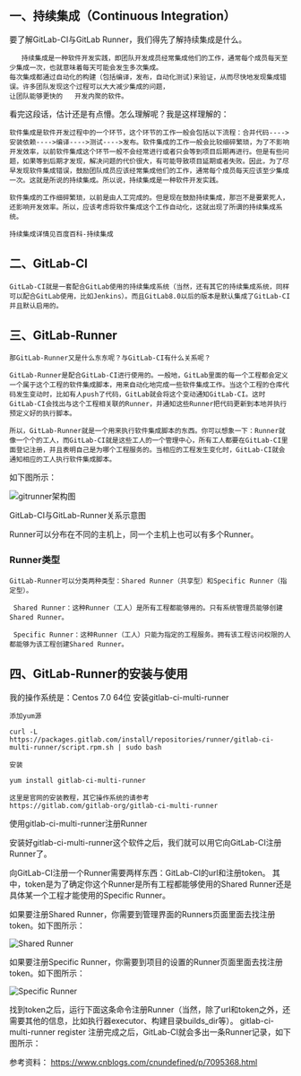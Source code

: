 ## 一、持续集成（Continuous Integration）

要了解GitLab-CI与GitLab Runner，我们得先了解持续集成是什么。

       持续集成是一种软件开发实践，即团队开发成员经常集成他们的工作，通常每个成员每天至少集成一次，也就意味着每天可能会发生多次集成。
    每次集成都通过自动化的构建（包括编译，发布，自动化测试)来验证，从而尽快地发现集成错误。许多团队发现这个过程可以大大减少集成的问题，
    让团队能够更快的   开发内聚的软件。
    
看完这段话，估计还是有点懵。怎么理解呢？我是这样理解的：

    软件集成是软件开发过程中的一个环节，这个环节的工作一般会包括以下流程：合并代码---->安装依赖---->编译---->测试---->发布。软件集成的工作一般会比较细碎繁琐，为了不影响开发效率，以前软件集成这个环节一般不会经常进行或者只会等到项目后期再进行。但是有些问题，如果等到后期才发现，解决问题的代价很大，有可能导致项目延期或者失败。因此，为了尽早发现软件集成错误，鼓励团队成员应该经常集成他们的工作，通常每个成员每天应该至少集成一次。这就是所说的持续集成。所以说，持续集成是一种软件开发实践。

    软件集成的工作细碎繁琐，以前是由人工完成的。但是现在鼓励持续集成，那岂不是要累死人，还影响开发效率。所以，应该考虑将软件集成这个工作自动化，这就出现了所谓的持续集成系统。

    持续集成详情见百度百科-持续集成


## 二、GitLab-CI
    GitLab-CI就是一套配合GitLab使用的持续集成系统（当然，还有其它的持续集成系统，同样可以配合GitLab使用，比如Jenkins）。而且GitLab8.0以后的版本是默认集成了GitLab-CI并且默认启用的。

## 三、GitLab-Runner
    那GitLab-Runner又是什么东东呢？与GitLab-CI有什么关系呢？

    GitLab-Runner是配合GitLab-CI进行使用的。一般地，GitLab里面的每一个工程都会定义一个属于这个工程的软件集成脚本，用来自动化地完成一些软件集成工作。当这个工程的仓库代码发生变动时，比如有人push了代码，GitLab就会将这个变动通知GitLab-CI。这时GitLab-CI会找出与这个工程相关联的Runner，并通知这些Runner把代码更新到本地并执行预定义好的执行脚本。

    所以，GitLab-Runner就是一个用来执行软件集成脚本的东西。你可以想象一下：Runner就像一个个的工人，而GitLab-CI就是这些工人的一个管理中心，所有工人都要在GitLab-CI里面登记注册，并且表明自己是为哪个工程服务的。当相应的工程发生变化时，GitLab-CI就会通知相应的工人执行软件集成脚本。

如下图所示： 

 ![gitrunner架构图](https://github.com/Lancger/opslinux/blob/master/images/git.png)

GitLab-CI与GitLab-Runner关系示意图

Runner可以分布在不同的主机上，同一个主机上也可以有多个Runner。

### Runner类型

    GitLab-Runner可以分类两种类型：Shared Runner（共享型）和Specific Runner（指定型）。

     Shared Runner：这种Runner（工人）是所有工程都能够用的。只有系统管理员能够创建Shared Runner。

     Specific Runner：这种Runner（工人）只能为指定的工程服务。拥有该工程访问权限的人都能够为该工程创建Shared Runner。


## 四、GitLab-Runner的安装与使用
我的操作系统是：Centos 7.0 64位
安装gitlab-ci-multi-runner

    添加yum源

    curl -L https://packages.gitlab.com/install/repositories/runner/gitlab-ci-multi-runner/script.rpm.sh | sudo bash

    安装

    yum install gitlab-ci-multi-runner

    这里是官网的安装教程，其它操作系统的请参考
    https://gitlab.com/gitlab-org/gitlab-ci-multi-runner

使用gitlab-ci-multi-runner注册Runner

安装好gitlab-ci-multi-runner这个软件之后，我们就可以用它向GitLab-CI注册Runner了。

向GitLab-CI注册一个Runner需要两样东西：GitLab-CI的url和注册token。
其中，token是为了确定你这个Runner是所有工程都能够使用的Shared Runner还是具体某一个工程才能使用的Specific Runner。

如果要注册Shared Runner，你需要到管理界面的Runners页面里面去找注册token。如下图所示：

 ![Shared Runner](https://github.com/Lancger/opslinux/blob/master/images/Shared%20Runner.png)

如果要注册Specific Runner，你需要到项目的设置的Runner页面里面去找注册token。如下图所示：

 ![Specific Runner](https://github.com/Lancger/opslinux/blob/master/images/Specific%20Runner.png)
 
 找到token之后，运行下面这条命令注册Runner（当然，除了url和token之外，还需要其他的信息，比如执行器executor、构建目录builds_dir等）。
gitlab-ci-multi-runner register
注册完成之后，GitLab-CI就会多出一条Runner记录，如下图所示：

参考资料：  https://www.cnblogs.com/cnundefined/p/7095368.html
